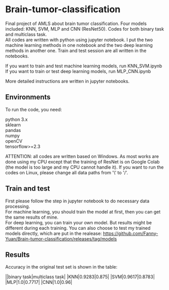 # Brain-tumor-classification
  Final project of AMLS about brain tumor classification. Four models included: KNN, SVM, MLP and CNN (ResNet50). Codes for both binary task and multiclass task. \
  All codes are written with python using jupyter notebook. I put the two machine learning methods in one notebook and the two deep learning methods in another one. Train and test session are all written in the notebooks.
  
If you want to train and test machine learning models, run KNN_SVM.ipynb\
If you want to train or test deep learning models, run MLP_CNN.ipynb

More detailed instructions are written in jupyter notebooks.

## Environments
To run the code, you need:

python 3.x\
sklearn\
pandas\
numpy \
openCV\
tensorflow>=2.3

ATTENTION: all codes are written based on Windows. As most works are done using my CPU except that the training of ResNet is on Google Colab (the model is too large and my CPU cannot handle it). If you want to run the codes on Linux, please change all data paths from '\\' to '/'.

## Train and test
First please follow the step in jupyter notebook to do necessary data processing. \
For machine learning, you should train the model at first, then you can get the same results of mine.\
For deep learning, you can train your own model. But results might be different during each training. You can also choose to test my trained models directly, which are put in the realease: https://github.com/Fanny-Yuan/Brain-tumor-classification/releases/tag/models

## Results
Accuracy in the original test set is shown in the table:

||binary task|multiclass task|
|KNN|0.9283|0.875|
|SVM|0.9617|0.8783|
|MLP|1.0|0.7717|
|CNN|1.0|0.96|

